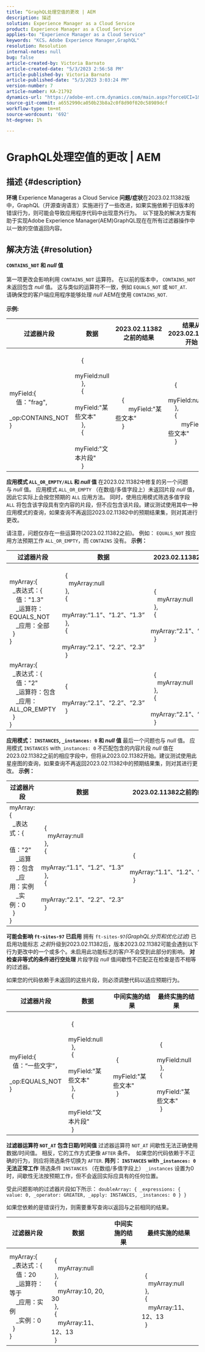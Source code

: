 ```yaml
---
title: “GraphQL处理空值的更改 | AEM
description: 描述
solution: Experience Manager as a Cloud Service
product: Experience Manager as a Cloud Service
applies-to: "Experience Manager as a Cloud Service"
keywords: "KCS，Adobe Experience Manager,GraphQL"
resolution: Resolution
internal-notes: null
bug: false
article-created-by: Victoria Barnato
article-created-date: "5/3/2023 2:56:58 PM"
article-published-by: Victoria Barnato
article-published-date: "5/3/2023 3:03:24 PM"
version-number: 7
article-number: KA-21792
dynamics-url: "https://adobe-ent.crm.dynamics.com/main.aspx?forceUCI=1&pagetype=entityrecord&etn=knowledgearticle&id=8cda43bb-c2e9-ed11-a7c6-6045bd0061cb"
source-git-commit: a6552990ca050b23b8a2c0f8d90f020c58989dcf
workflow-type: tm+mt
source-wordcount: '692'
ht-degree: 1%

---
```


# GraphQL处理空值的更改 | AEM

## 描述 {#description}


<b>环境</b>
Experience Manageras a Cloud Service
<b>问题/症状</b>在2023.02.11382版中，GraphQL（开源查询语言）实施进行了一些改进，如果实施依赖于旧版本的错误行为，则可能会导致应用程序代码中出现意外行为。 
以下提及的解决方案有助于实现Adobe Experience Manager(AEM)GraphQL现在在所有过滤器操作中以一致的空值返回内容。 



## 解决方法 {#resolution}

<b>`CONTAINS_NOT` 和 *null* 值</b><br> <br>第一项更改会影响利用 `CONTAINS_NOT` 运算符。 在以前的版本中， `CONTAINS_NOT` 未返回包含 *null* 值。 这与类似的运算符不一致，例如 `EQUALS_NOT` 或 `NOT_AT`.<br>请确保您的客户端应用程序能够处理 *null* AEM在使用 `CONTAINS_NOT`.<br> <br><b>示例:</b>

| <b>过滤器片段</b> | <b>数据</b> | <b>2023.02.11382之前的结果</b> | <b>结果从2023.02.11382开始</b> |
| --- | --- | --- | --- |
| myField:{<br>    值：&quot;frag&quot;, <br>    _op:CONTAINS_NOT<br>} | <br>    {<br>        myField:null<br>    }, <br>    {<br>        myField:&quot;某些文本&quot;<br>    },<br>    {<br>        myField:&quot;文本片段&quot;<br>    }<br> | <br>    {<br>        myField:&quot;某些文本&quot;<br>    }<br> | <br>    {<br>        myField:null<br>    },<br>    {<br>        myField:&quot;某些文本&quot;<br>    }<br> |

<b>应用模式 `ALL_OR_EMPTY/ALL` 和 *null* 值</b>
在2023.02.11382中修复的另一个问题与 *null* 值。 应用模式 `ALL_OR_EMPTY` （在数组/多值字段上）未返回片段 *null* 值，因此它实际上会按您预期的 `ALL` 应用方法。 同时，使用应用模式筛选多值字段 `ALL` 将包含该字段具有空内容的片段，但不应包含该片段。建议测试使用其中一种应用模式的查询，如果查询不再返回2023.02.11382中的预期结果集，则对其进行更改。

请注意，问题仅存在一些运算符(2023.02.11382之前)。
例如： `EQUALS_NOT` 按应用方法预期工作 `ALL_OR_EMPTY`，而 `CONTAINS` 没有。
<b>示例：</b>

| <b>过滤器片段</b> | <b>数据</b> | <b>2023.02.11382之前的结果</b> | <b>结果从2023.02.11382开始</b> |
| --- | --- | --- | --- |
| myArray:{<br>  _表达式：{<br>    值：&quot;1.3&quot;<br>    _运算符：EQUALS_NOT<br>    _应用：全部<br>  }<br>} | <br>  {<br>    myArray:null<br>  },<br>  {<br>    myArray:“1.1”、“1.2”、“1.3” <br>  },<br>  {<br>    myArray:“2.1”、“2.2”、“2.3” <br>  }<br> | <br>  {<br>    myArray:null<br>  },<br>  {<br>    myArray:“2.1”、“2.2”、“2.3” <br>  }<br> | <br>  {<br>    myArray:“2.1”、“2.2”、“2.3” <br>  }<br> |
| myArray:{<br>  _表达式：{<br>    值：&quot;2&quot;<br>    _运算符：包含<br>    _应用：ALL_OR_EMPTY<br>  }<br>} | <br>  {<br>    myArray:“2.1”、“2.2”、“2.3” <br>  }<br> | <br>  {<br>    myArray:null<br>  },<br>  {<br>    myArray:“2.1”、“2.2”、“2.3” <br>  }<br> |

<b>应用模式： `INSTANCES`, `_instances: 0` 和 *null* 值</b>
最后一个问题也与 *null* 值。 应用模式 `INSTANCES` with`_instances: 0` 不匹配包含的内容片段 *null* 值在2023.02.11382之前的相应字段中，但将从2023.02.11382开始。建议测试使用此星座图的查询，如果查询不再返回2023.02.11382中的预期结果集，则对其进行更改。
<b>示例：</b>

| <b>过滤器片段</b> | <b>数据</b> | <b>2023.02.11382之前的结果</b> | <b>结果从2023.02.11382开始</b> |
| --- | --- | --- | --- |
| myArray:{<br>  _表达式：{<br>    值：&quot;2&quot;<br>    _运算符：包含<br>    _应用：实例<br>    _实例：0<br>  }<br>} | <br>  {<br>    myArray:null<br>  },<br>  {<br>    myArray:“1.1”、“1.2”、“1.3” <br>  },<br>  {<br>    myArray:“2.1”、“2.2”、“2.3” <br>  }<br> | <br>  {<br>    myArray:“1.1”、“1.2”、“1.3” <br>  }<br> | <br>  {<br>    myArray:null<br>  },<br>  {<br>    myArray:“1.1”、“1.2”、“1.3” <br>  }<br> |

<b>可能会影响 `ft-sites-97` 已启用</b>
拥有 `ft-sites-97`*(GraphQL分页和优化过滤)* 已启用功能标志 *之前*升级到2023.02.11382后，版本2023.02.11382可能会遇到以下行为更改中的一个或多个。未启用此功能标志的客户不会受到此部分的影响。
<b>对检查非等式的条件进行空处理</b>
片段字段 *null* 值间歇性不匹配正在检查是否不相等的过滤器。

如果您的代码依赖于未返回的这些片段，则必须调整代码以适应预期行为。


| <b>过滤器片段</b> | <b>数据</b> | <b>中间实施的结果</b> | <b>最终实施的结果</b> |
| --- | --- | --- | --- |
| myField:{<br>  值：“一些文字”，<br>  _op:EQUALS_NOT<br>} | <br>  {<br>    myField:null<br>  },<br>  {<br>    myField:&quot;某些文本&quot;<br>  },<br>  {<br>    myField:&quot;文本片段&quot;<br>  }<br> | <br>  {<br>    myField:&quot;某些文本&quot;<br>  }<br> | <br>  {<br>    myField:null<br>  },<br>  {<br>    myField:&quot;某些文本&quot;<br>  }<br> |

<b>过滤器运算符 `NOT_AT` 包含日期/时间值</b>
过滤器运算符 `NOT_AT` 间歇性无法正确使用数据/时间值。 相反，它的工作方式更像 `AFTER` 条件。 
如果您的代码依赖于不正确的行为，则应将筛选条件切换为 `AFTER`.
<b>阵列： `INSTANCES` with `_instances: 0` 无法正常工作</b>
筛选条件 `INSTANCES` （在数组/多值字段上） `_instances` 设置为0时，间歇性无法按预期工作，但不会返回实际应具有的任何位置。

受此问题影响的过滤器片段如下所示： `doubleArray: { _expressions: { value: 0, _operator: GREATER, _apply: INSTANCES, _instances: 0 } }`

如果您依赖的是错误行为，则需要重写查询以返回与之前相同的结果。


| <b>过滤器片段</b> | <b>数据</b> | <b>中间实施的结果</b> | <b>最终实施的结果</b> |
| --- | --- | --- | --- |
| myArray:{<br>  _表达式：{<br>    值：20<br>    _运算符：等于<br>    _应用：实例<br>    _实例：0<br>  }<br>} | <br>  {<br>    myArray:null<br>  },<br>  {<br>    myArray:10, 20, 30 <br>  },<br>  {<br>    myArray:11、12、13 <br>  }<br> |  | <br>  {<br>    myArray:null<br>  },<br>  {<br>    myArray:11、12、13 <br>  }<br> |

